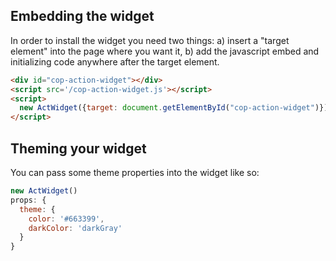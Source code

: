 ## Embedding the widget

In order to install the widget you need two things: a) insert a "target element" into the page where you want it, b) add the javascript embed and initializing code anywhere after the target element.

```html
<div id="cop-action-widget"></div>
<script src='/cop-action-widget.js'></script>
<script>
  new ActWidget({target: document.getElementById("cop-action-widget")});
</script>
```

## Theming your widget

You can pass some theme properties into the widget like so:

```javascript
new ActWidget()
props: {
  theme: {
    color: '#663399',
    darkColor: 'darkGray'
  }
}
```
